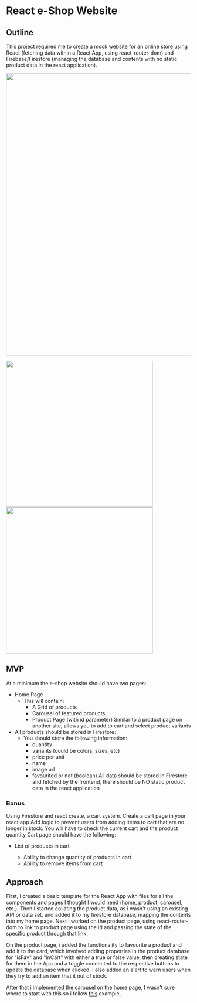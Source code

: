 # React e-Shop Website

## Outline

This project required me to create a mock website for an online store using React (fetching data within a React App, using react-router-dom) and Firebase/Firestore (managing the database and contents with no static product data in the react application).

<img src="https://user-images.githubusercontent.com/107823527/183287656-83f25084-cdd2-4566-9f0d-92b474d615be.png" width='770px' />

<img src="https://user-images.githubusercontent.com/107823527/183287698-7cc23a15-d027-44eb-ad2f-df9e2dc0e4a4.png" height='400px' /> <img src="https://user-images.githubusercontent.com/107823527/183287755-9294ac43-a036-41e3-8026-323c1b0237a2.png" height='400px' />

## MVP

At a minimum the e-shop website should have two pages:

-   Home Page
    -   This will contain:
        -   A Grid of products
        -   Carousel of featured products
        -   Product Page (with id parameter) Similar to a product page on another site, allows you to add to cart and select product variants
-   All products should be stored in Firestore:
    -   You should store the following information:
        -   quantity
        -   variants (could be colors, sizes, etc)
        -   price per unit
        -   name
        -   image url
        -   favourited or not (boolean)
            All data should be stored in Firestore and fetched by the frontend, there should be NO static product data in the react application

### Bonus

Using Firestore and react create, a cart system. Create a cart page in your react app Add logic to prevent users from adding items to cart that are no longer in stock. You will have to check the current cart and the product quantity Cart page should have the following:

-   List of products in cart

    -   Ability to change quantity of products in cart
    -   Ability to remove items from cart
    
## Approach

First, I created a basic template for the React App with files for all the components and pages I thought I would need (home, product, carousel, etc.). Then I started collating the product data, as i wasn't using an existing API or data set, and added it to my firestore database, mapping the contents into my home page. Next i worked on the product page, using react-router-dom to link to product page using the id and passing the state of the specific product through that link.

On the product page, i added the functionality to favourite a product and add it to the card, which involved adding properties in the product database for "isFav" and "inCart" with either a true or false value, then creating state for them in the App and a toggle connected to the respective buttons to update the database when clicked. I also added an alert to warn users when they try to add an item that it out of stock.

After that i implemented the carousel on the home page, I wasn't sure where to start with this so i follow [this](https://dev.to/rakumairu/simple-react-carousel-24m0) example, 

